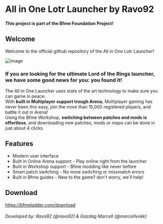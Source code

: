 # All in One Lotr Launcher by Ravo92
#### This project is part of the Bfme Foundation Project!

## Welcome
Welcome to the official github repository of the All in One Lotr Launcher!
<br>

![image](https://github.com/user-attachments/assets/fce13418-6b1d-4775-8699-e209ef493274)


### If you are looking for the ultimate Lord of the Rings launcher, we have some good news for you: you found it!
The All in One Launcher uses state of the art technology to make sure you can game in peace.
<br>
With **built in Multiplayer support trough Arena**, Multiplayer gaming has never been this easy, join the more than 15,000 registered players, and battle it out in Arena!
<br>
Using the Bfme Workshop, **switching between patches and mods is effortless**, and downloading new patches, mods or maps can be done in just about 4 clicks.

## Features
- Modern user interface
- Built in Online Arena support - Play online right from the launcher
- Built in Workshop support - Bfme modding like never before
- Smart patch switching - No more switching or missmatch errors
- Built in Bfme guides - New to the game? don't worry, we'll help!

## Download
https://bfmeladder.com/download

###### Developed by: Ravo92 (*@ravo92*) & Gazdag Marcell (*@marcellvokk*)
